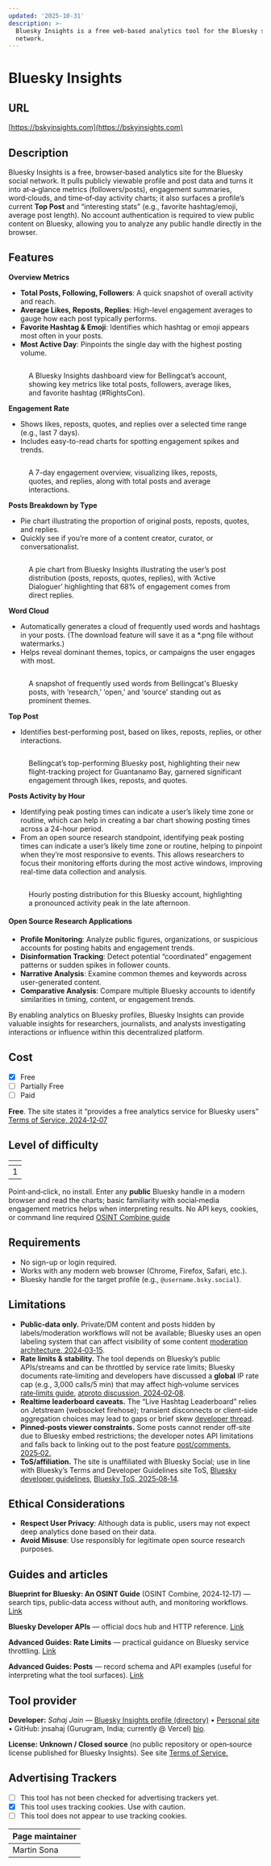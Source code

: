 ```yaml
---
updated: '2025-10-31'
description: >-
  Bluesky Insights is a free web-based analytics tool for the Bluesky social
  network.
---
```


# Bluesky Insights

## URL

[https://bskyinsights.com](https://bskyinsights.com)

## Description

Bluesky Insights is a free, browser‑based analytics site for the Bluesky social network. It pulls publicly viewable profile and post data and turns it into at‑a‑glance metrics (followers/posts), engagement summaries, word‑clouds, and time‑of‑day activity charts; it also surfaces a profile’s current **Top Post** and “interesting stats” (e.g., favorite hashtag/emoji, average post length). No account authentication is required to view public content on Bluesky, allowing you to analyze any public handle directly in the browser.

## **Features**

**Overview Metrics**

* **Total Posts, Following, Followers**: A quick snapshot of overall activity and reach.
* **Average Likes, Reposts, Replies**: High-level engagement averages to gauge how each post typically performs.
* **Favorite Hashtag & Emoji**: Identifies which hashtag or emoji appears most often in your posts.
* **Most Active Day**: Pinpoints the single day with the highest posting volume.

<figure><img src=".gitbook/assets/image.png" alt=""><figcaption><p>A Bluesky Insights dashboard view for Bellingcat’s account, showing key metrics like total posts, followers, average likes, and favorite hashtag (#RightsCon).</p></figcaption></figure>

**Engagement Rate**

* Shows likes, reposts, quotes, and replies over a selected time range (e.g., last 7 days).
* Includes easy-to-read charts for spotting engagement spikes and trends.

<figure><img src=".gitbook/assets/image (1).png" alt=""><figcaption><p>A 7-day engagement overview, visualizing likes, reposts, quotes, and replies, along with total posts and average interactions.</p></figcaption></figure>

**Posts Breakdown by Type**

* Pie chart illustrating the proportion of original posts, reposts, quotes, and replies.
* Quickly see if you’re more of a content creator, curator, or conversationalist.

<figure><img src=".gitbook/assets/image (2).png" alt=""><figcaption><p>A pie chart from Bluesky Insights illustrating the user’s post distribution (posts, reposts, quotes, replies), with ‘Active Dialoguer’ highlighting that 68% of engagement comes from direct replies.</p></figcaption></figure>

**Word Cloud**

* Automatically generates a cloud of frequently used words and hashtags in your posts. (The download feature will save it as a \*.png file without watermarks.)
* Helps reveal dominant themes, topics, or campaigns the user engages with most.

<figure><img src=".gitbook/assets/image (3).png" alt=""><figcaption><p>A snapshot of frequently used words from Bellingcat's Bluesky posts, with ‘research,’ ‘open,’ and ‘source’ standing out as prominent themes.</p></figcaption></figure>

**Top Post**

* Identifies best-performing post, based on likes, reposts, replies, or other interactions.

<figure><img src=".gitbook/assets/image (4).png" alt=""><figcaption><p>Bellingcat’s top-performing Bluesky post, highlighting their new flight-tracking project for Guantanamo Bay, garnered significant engagement through likes, reposts, and quotes.</p></figcaption></figure>

**Posts Activity by Hour**

* Identifying peak posting times can indicate a user’s likely time zone or routine, which can help in creating a bar chart showing posting times across a 24-hour period.
* From an open source research standpoint, identifying peak posting times can indicate a user’s likely time zone or routine, helping to pinpoint when they’re most responsive to events. This allows researchers to focus their monitoring efforts during the most active windows, improving real-time data collection and analysis.

<figure><img src=".gitbook/assets/image (5).png" alt=""><figcaption><p>Hourly posting distribution for this Bluesky account, highlighting a pronounced activity peak in the late afternoon.</p></figcaption></figure>

#### **Open Source Research Applications**

* **Profile Monitoring**: Analyze public figures, organizations, or suspicious accounts for posting habits and engagement trends.
* **Disinformation Tracking**: Detect potential “coordinated” engagement patterns or sudden spikes in follower counts.
* **Narrative Analysis**: Examine common themes and keywords across user-generated content.
* **Comparative Analysis**: Compare multiple Bluesky accounts to identify similarities in timing, content, or engagement trends.

By enabling analytics on Bluesky profiles, Bluesky Insights can provide valuable insights for researchers, journalists, and analysts investigating interactions or influence within this decentralized platform.

## Cost

* [x] Free
* [ ] Partially Free
* [ ] Paid

**Free**. The site states it “provides a free analytics service for Bluesky users” [Terms of Service, 2024‑12‑07](https://bskyinsights.com/terms-of-service)

## Level of difficulty

<table><thead><tr><th data-type="rating" data-max="5"></th></tr></thead><tbody><tr><td>1</td></tr></tbody></table>

Point‑and‑click, no install. Enter any **public** Bluesky handle in a modern browser and read the charts; basic familiarity with social‑media engagement metrics helps when interpreting results. No API keys, cookies, or command line required [OSINT Combine guide](https://www.osintcombine.com/post/bluesky-osint-guide)

## Requirements

* No sign-up or login required.
* Works with any modern web browser (Chrome, Firefox, Safari, etc.).
* Bluesky handle for the target profile (e.g., `@username.bsky.social`).

## Limitations

* **Public‑data only.** Private/DM content and posts hidden by labels/moderation workflows will not be available; Bluesky uses an open labeling system that can affect visibility of some content [moderation architecture, 2024‑03‑15](https://docs.bsky.app/blog/blueskys-moderation-architecture).
* **Rate limits & stability.** The tool depends on Bluesky’s public APIs/streams and can be throttled by service rate limits; Bluesky documents rate‑limiting and developers have discussed a **global** IP rate cap (e.g., 3,000 calls/5 min) that may affect high‑volume services [rate‑limits guide](https://docs.bsky.app/docs/advanced-guides/rate-limits?utm_source=chatgpt.com), [atproto discussion, 2024‑02‑08](https://github.com/bluesky-social/atproto/discussions/2160).
* **Realtime leaderboard caveats.** The “Live Hashtag Leaderboard” relies on Jetstream (websocket firehose); transient disconnects or client‑side aggregation choices may lead to gaps or brief skew [developer thread](https://www.reddit.com/r/BlueskySocial/comments/1in9okk/i_made_a_live_hashtag_leaderboard_for_bluesky_to/?utm_source=chatgpt.com).
* **Pinned‑posts viewer constraints.** Some posts cannot render off‑site due to Bluesky embed restrictions; the developer notes API limitations and falls back to linking out to the post feature [post/comments, 2025‑02.](https://www.reddit.com/r/BlueskySocial/comments/1j4ecc4/i_built_a_bluesky_bookmarks_page_to_quickly/)
* **ToS/affiliation.** The site is unaffiliated with Bluesky Social; use in line with Bluesky’s Terms and Developer Guidelines site ToS, [Bluesky developer guidelines](https://docs.bsky.app/docs/support/developer-guidelines), [Bluesky ToS, 2025‑08‑14](https://bsky.social/about/support/tos).

## Ethical Considerations

* **Respect User Privacy**: Although data is public, users may not expect deep analytics done based on their data.
* **Avoid Misuse**: Use responsibly for legitimate open source research purposes.

## Guides and articles

**Blueprint for Bluesky: An OSINT Guide** (OSINT Combine, 2024‑12‑17) — search tips, public‑data access without auth, and monitoring workflows. [Link](https://www.osintcombine.com/post/bluesky-osint-guide)

**Bluesky Developer APIs** — official docs hub and HTTP reference. [Link](https://docs.bsky.app/?utm_source=chatgpt.com)

**Advanced Guides: Rate Limits** — practical guidance on Bluesky service throttling. [Link](https://docs.bsky.app/docs/advanced-guides/rate-limits?utm_source=chatgpt.com)

**Advanced Guides: Posts** — record schema and API examples (useful for interpreting what the tool surfaces). [Link](https://docs.bsky.app/docs/advanced-guides/posts?utm_source=chatgpt.com)

## Tool provider

**Developer:** _Sahaj Jain_ — [Bluesky Insights profile (directory)](https://blueskydirectory.com/profiles/bskyinsights.com?utm_source=chatgpt.com) • [Personal site](https://iamsahaj.xyz/?utm_source=chatgpt.com) • GitHub: jnsahaj (Gurugram, India; currently @ Vercel) [bio](https://iamsahaj.xyz/).

**License:** **Unknown / Closed source** (no public repository or open‑source license published for Bluesky Insights). See site [Terms of Service.](https://bskyinsights.com/terms-of-service)

## Advertising Trackers

* [ ] This tool has not been checked for advertising trackers yet.
* [x] This tool uses tracking cookies. Use with caution.
* [ ] This tool does not appear to use tracking cookies.

| Page maintainer |
| --------------- |
| Martin Sona     |
